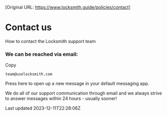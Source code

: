 [Original URL: https://www.locksmith.guide/policies/contact]

# Contact us

How to contact the Locksmith support team

### We can be reached via email:

Copy

    team@uselocksmith.com

Press here to open up a new message in your default messaging app.

We do all of our support communication through email and we always strive to answer messages within 24 hours - usually sooner!

Last updated 2023-12-11T22:28:06Z